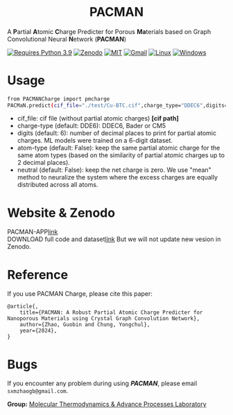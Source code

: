<h1 align="center">PACMAN</h1>

<h4 align="center">

</h4>              

A **P**artial **A**tomic **C**harge Predicter for Porous **Ma**terials based on Graph Convolutional Neural **N**etwork (**PACMAN**)   

[![Requires Python 3.9](https://img.shields.io/badge/Python-3.9-blue.svg?logo=python&logoColor=white)](https://python.org/downloads) [![Zenodo](https://img.shields.io/badge/DOI-10.5281%2Fzenodo.10822403-blue)](https://doi.org/10.5281/zenodo.10822403)  [![MIT](https://img.shields.io/badge/License-MIT-blue.svg)](https://github.com/sxm13/PACMAN/LICENSE.txt) [![Gmail](https://img.shields.io/badge/Gmail-D14836?style=for-the-badge&logo=gmail&logoColor=white)](mailto:sxmzhaogb@gmail.com) [![Linux](https://img.shields.io/badge/Linux-FCC624?style=for-the-badge&logo=linux&logoColor=black)]() [![Windows](https://img.shields.io/badge/Windows-0078D6?style=for-the-badge&logo=windows&logoColor=white)]()          


# Usage

```sh      
from PACMANCharge import pmcharge
PACMaN.predict(cif_file="./test/Cu-BTC.cif",charge_type="DDEC6",digits=6,atom_type=False,neutral=False)
```

* cif_file: cif file (without partial atomic charges) **[cif path]**                                                            
* charge-type (default: DDE6): DDEC6, Bader or CM5                                        
* digits (default: 6): number of decimal places to print for partial atomic charges. ML models were trained on a 6-digit dataset.                                                                     
* atom-type (default: False): keep the same partial atomic charge for the same atom types (based on the similarity of partial atomic charges up to 2 decimal places).                                                         
* neutral (default: False): keep the net charge is zero. We use "mean" method to neuralize the system where the excess charges are equally distributed across all atoms.                                                                            

# Website & Zenodo
PACMAN-APP[link](https://gcn-charge-predicter-mtap.streamlit.app/)       
DOWNLOAD full code and dataset[link](https://zenodo.org/records/10822403) But we will not update new vesion in Zenodo.            

# Reference
If you use PACMAN Charge, please cite this paper:
```
@article{,
    title={PACMAN: A Robust Partial Atomic Charge Predicter for Nanoporous Materials using Crystal Graph Convolution Network},
    author={Zhao, Guobin and Chung, Yongchul},
    year={2024},
}
```

# Bugs

If you encounter any problem during using ***PACMAN***, please email ```sxmzhaogb@gmail.com```.                 

 
**Group:**   [Molecular Thermodynamics & Advance Processes Laboratory](https://sites.google.com/view/mtap-lab/home?authuser=0)                                
